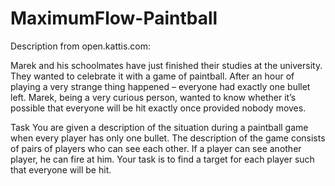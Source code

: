 # MaximumFlow-Paintball

Description from open.kattis.com:

Marek and his schoolmates have just finished their studies at the university. 
They wanted to celebrate it with a game of paintball. After an hour of playing a very strange thing happened – everyone had exactly one bullet left. 
Marek, being a very curious person, wanted to know whether it’s possible that everyone will be hit exactly once provided nobody moves.

Task
You are given a description of the situation during a paintball game when every player has only one bullet. 
The description of the game consists of pairs of players who can see each other. 
If a player can see another player, he can fire at him. Your task is to find a target for each player such that everyone will be hit.
